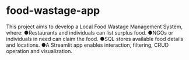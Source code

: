 # food-wastage-app
This project aims to develop a Local Food Wastage Management System, where: ●Restaurants and individuals can list surplus food. ●NGOs or individuals in need can claim the food. ●SQL stores available food details and locations. ●A Streamlit app enables interaction, filtering, CRUD operation and visualization. 
